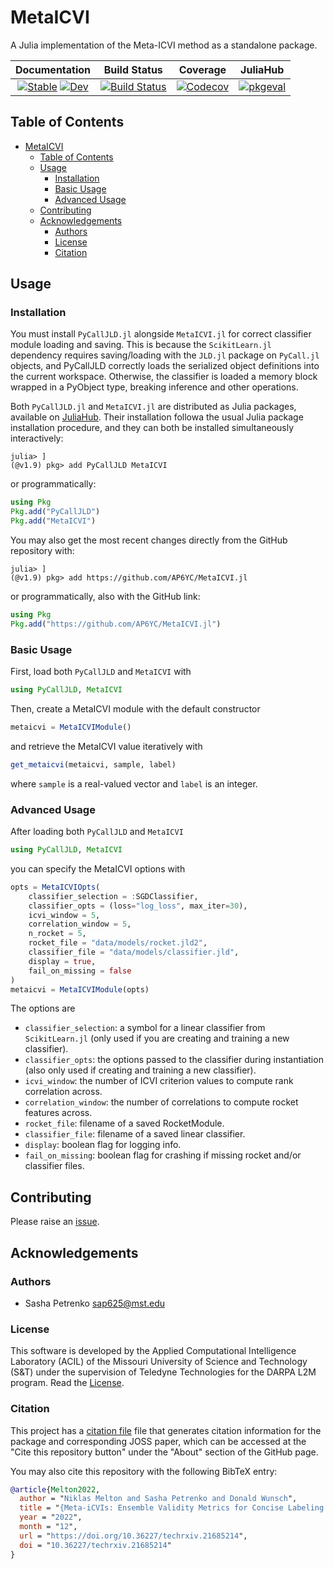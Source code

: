 # MetaICVI

A Julia implementation of the Meta-ICVI method as a standalone package.

| **Documentation**  | **Build Status** | **Coverage** | **JuliaHub** |
|:------------------:|:----------------:|:------------:|:------------:|
| [![Stable][docs-stable-img]][docs-stable-url] [![Dev][docs-dev-img]][docs-dev-url] | [![Build Status][ci-img]][ci-url] | [![Codecov][codecov-img]][codecov-url] | [![pkgeval][pkgeval-img]][pkgeval-url] |

[docs-stable-img]: https://img.shields.io/badge/docs-stable-blue.svg
[docs-stable-url]: https://AP6YC.github.io/MetaICVI.jl/stable

[docs-dev-img]: https://img.shields.io/badge/docs-dev-blue.svg
[docs-dev-url]: https://AP6YC.github.io/MetaICVI.jl/dev

[ci-img]: https://github.com/AP6YC/MetaICVI.jl/workflows/CI/badge.svg
[ci-url]: https://github.com/AP6YC/MetaICVI.jl/actions

[codecov-img]: https://codecov.io/gh/AP6YC/MetaICVI.jl/branch/main/graph/badge.svg
[codecov-url]: https://codecov.io/gh/AP6YC/MetaICVI.jl

[pkgeval-img]: https://juliahub.com/docs/MetaICVI/pkgeval.svg
[pkgeval-url]: https://juliahub.com/ui/Packages/MetaICVI/N0cWm

[issues-url]: https://github.com/AP6YC/MetaICVI.jl/issues

## Table of Contents

- [MetaICVI](#metaicvi)
  - [Table of Contents](#table-of-contents)
  - [Usage](#usage)
    - [Installation](#installation)
    - [Basic Usage](#basic-usage)
    - [Advanced Usage](#advanced-usage)
  - [Contributing](#contributing)
  - [Acknowledgements](#acknowledgements)
    - [Authors](#authors)
    - [License](#license)
    - [Citation](#citation)

## Usage

### Installation

You must install `PyCallJLD.jl` alongside `MetaICVI.jl` for correct classifier module loading and saving.
This is because the `ScikitLearn.jl` dependency requires saving/loading with the `JLD.jl` package on `PyCall.jl` objects, and PyCallJLD correctly loads the serialized object definitions into the current workspace.
Otherwise, the classifier is loaded a memory block wrapped in a PyObject type, breaking inference and other operations.

Both `PyCallJLD.jl` and `MetaICVI.jl` are distributed as Julia packages, available on [JuliaHub](https://juliahub.com/).
Their installation followa the usual Julia package installation procedure, and they can both be installed simultaneously interactively:

```julia-repl
julia> ]
(@v1.9) pkg> add PyCallJLD MetaICVI
```

or programmatically:

```julia
using Pkg
Pkg.add("PyCallJLD")
Pkg.add("MetaICVI")
```

You may also get the most recent changes directly from the GitHub repository with:

```julia-repl
julia> ]
(@v1.9) pkg> add https://github.com/AP6YC/MetaICVI.jl
```

or programmatically, also with the GitHub link:

```julia
using Pkg
Pkg.add("https://github.com/AP6YC/MetaICVI.jl")
```

### Basic Usage

First, load both `PyCallJLD` and `MetaICVI` with

```julia
using PyCallJLD, MetaICVI
```

Then, create a MetaICVI module with the default constructor

```julia
metaicvi = MetaICVIModule()
```

and retrieve the MetaICVI value iteratively with

```julia
get_metaicvi(metaicvi, sample, label)
```

where `sample` is a real-valued vector and `label` is an integer.

### Advanced Usage

After loading both `PyCallJLD` and `MetaICVI`

```julia
using PyCallJLD, MetaICVI
```

you can specify the MetaICVI options with

```julia
opts = MetaICVIOpts(
    classifier_selection = :SGDClassifier,
    classifier_opts = (loss="log_loss", max_iter=30),
    icvi_window = 5,
    correlation_window = 5,
    n_rocket = 5,
    rocket_file = "data/models/rocket.jld2",
    classifier_file = "data/models/classifier.jld",
    display = true,
    fail_on_missing = false
)
metaicvi = MetaICVIModule(opts)
```

The options are

- `classifier_selection`: a symbol for a linear classifier from `ScikitLearn.jl` (only used if you are creating and training a new classifier).
- `classifier_opts`: the options passed to the classifier during instantiation (also only used if creating and training a new classifier).
- `icvi_window`: the number of ICVI criterion values to compute rank correlation across.
- `correlation_window`: the number of correlations to compute rocket features across.
- `rocket_file`: filename of a saved RocketModule.
- `classifier_file`: filename of a saved linear classifier.
- `display`: boolean flag for logging info.
- `fail_on_missing`: boolean flag for crashing if missing rocket and/or classifier files.

## Contributing

Please raise an [issue][issues-url].

## Acknowledgements

### Authors

- Sasha Petrenko <sap625@mst.edu>

### License

This software is developed by the Applied Computational Intelligence Laboratory (ACIL) of the Missouri University of Science and Technology (S&amp;T) under the supervision of Teledyne Technologies for the DARPA L2M program.
Read the [License](LICENSE).

### Citation

This project has a [citation file](CITATION.cff) file that generates citation information for the package and corresponding JOSS paper, which can be accessed at the "Cite this repository button" under the "About" section of the GitHub page.

You may also cite this repository with the following BibTeX entry:

```bibtex
@article{Melton2022,
  author = "Niklas Melton and Sasha Petrenko and Donald Wunsch",
  title = "{Meta-iCVIs: Ensemble Validity Metrics for Concise Labeling of Correct, Under- or Over-Partitioning in Streaming Clustering}",
  year = "2022",
  month = "12",
  url = "https://doi.org/10.36227/techrxiv.21685214",
  doi = "10.36227/techrxiv.21685214"
}
```
